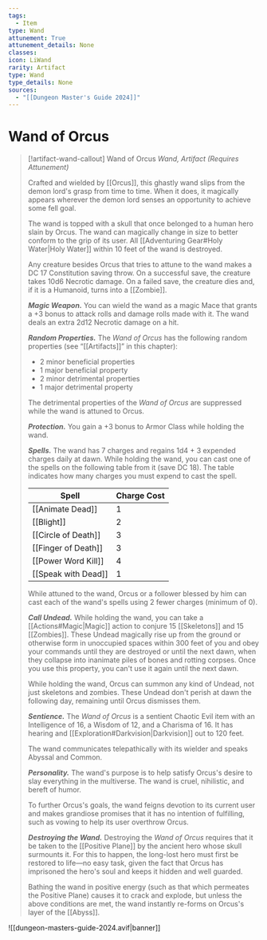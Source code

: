 ```yaml
---
tags:
  - Item
type: Wand
attunement: True
attunement_details: None
classes:
icon: LiWand
rarity: Artifact
type: Wand
type_details: None
sources: 
  - "[[Dungeon Master's Guide 2024]]"
---
```

# Wand of Orcus
>[!artifact-wand-callout] Wand of Orcus
>_Wand, Artifact (Requires Attunement)_
>
>Crafted and wielded by [[Orcus]], this ghastly wand slips from the demon lord's grasp from time to time. When it does, it magically appears wherever the demon lord senses an opportunity to achieve some fell goal.
>
>The wand is topped with a skull that once belonged to a human hero slain by Orcus. The wand can magically change in size to better conform to the grip of its user. All [[Adventuring Gear#Holy Water\|Holy Water]] within 10 feet of the wand is destroyed.
>
>Any creature besides Orcus that tries to attune to the wand makes a DC 17 Constitution saving throw. On a successful save, the creature takes 10d6 Necrotic damage. On a failed save, the creature dies and, if it is a Humanoid, turns into a [[Zombie]].
>
>**_Magic Weapon._** You can wield the wand as a magic Mace that grants a +3 bonus to attack rolls and damage rolls made with it. The wand deals an extra 2d12 Necrotic damage on a hit.
>
>**_Random Properties._** The _Wand of Orcus_ has the following random properties (see “[[Artifacts]]” in this chapter):
>
>- 2 minor beneficial properties
>- 1 major beneficial property
>- 2 minor detrimental properties
>- 1 major detrimental property
>
>The detrimental properties of the _Wand of Orcus_ are suppressed while the wand is attuned to Orcus.
>
>**_Protection._** You gain a +3 bonus to Armor Class while holding the wand.
>
>**_Spells._** The wand has 7 charges and regains 1d4 + 3 expended charges daily at dawn. While holding the wand, you can cast one of the spells on the following table from it (save DC 18). The table indicates how many charges you must expend to cast the spell.
>
>|Spell|Charge Cost|
>|---|---|
>|[[Animate Dead]]|1|
>|[[Blight]]|2|
>|[[Circle of Death]]|3|
>|[[Finger of Death]]|3|
>|[[Power Word Kill]]|4|
>|[[Speak with Dead]]|1|
>
>While attuned to the wand, Orcus or a follower blessed by him can cast each of the wand's spells using 2 fewer charges (minimum of 0).
>
>**_Call Undead._** While holding the wand, you can take a [[Actions#Magic\|Magic]] action to conjure 15 [[Skeletons]] and 15 [[Zombies]]. These Undead magically rise up from the ground or otherwise form in unoccupied spaces within 300 feet of you and obey your commands until they are destroyed or until the next dawn, when they collapse into inanimate piles of bones and rotting corpses. Once you use this property, you can't use it again until the next dawn.
>
>While holding the wand, Orcus can summon any kind of Undead, not just skeletons and zombies. These Undead don't perish at dawn the following day, remaining until Orcus dismisses them.
>
>**_Sentience._** The _Wand of Orcus_ is a sentient Chaotic Evil item with an Intelligence of 16, a Wisdom of 12, and a Charisma of 16. It has hearing and [[Exploration#Darkvision\|Darkvision]] out to 120 feet.
>
>The wand communicates telepathically with its wielder and speaks Abyssal and Common.
>
>**_Personality._** The wand's purpose is to help satisfy Orcus's desire to slay everything in the multiverse. The wand is cruel, nihilistic, and bereft of humor.
>
>To further Orcus's goals, the wand feigns devotion to its current user and makes grandiose promises that it has no intention of fulfilling, such as vowing to help its user overthrow Orcus.
>
>**_Destroying the Wand._** Destroying the _Wand of Orcus_ requires that it be taken to the [[Positive Plane]] by the ancient hero whose skull surmounts it. For this to happen, the long-lost hero must first be restored to life—no easy task, given the fact that Orcus has imprisoned the hero's soul and keeps it hidden and well guarded.
>
>Bathing the wand in positive energy (such as that which permeates the Positive Plane) causes it to crack and explode, but unless the above conditions are met, the wand instantly re-forms on Orcus's layer of the [[Abyss]].
>


![[dungeon-masters-guide-2024.avif|banner]]
